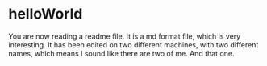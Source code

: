 # helloWorld
You are now reading a readme file. It is a md format file, which is very interesting. It has been edited on two different machines, with two different names, which means I sound like there are two of me.
And that one.
